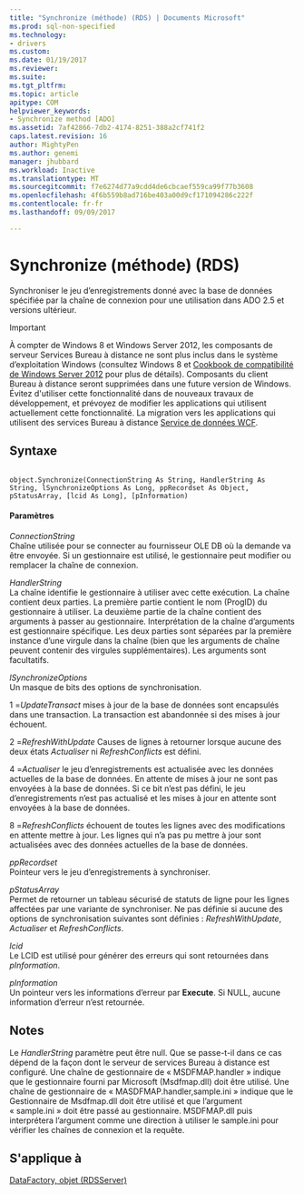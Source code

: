 ```yaml
---
title: "Synchronize (méthode) (RDS) | Documents Microsoft"
ms.prod: sql-non-specified
ms.technology:
- drivers
ms.custom: 
ms.date: 01/19/2017
ms.reviewer: 
ms.suite: 
ms.tgt_pltfrm: 
ms.topic: article
apitype: COM
helpviewer_keywords:
- Synchronize method [ADO]
ms.assetid: 7af42866-7db2-4174-8251-388a2cf741f2
caps.latest.revision: 16
author: MightyPen
ms.author: genemi
manager: jhubbard
ms.workload: Inactive
ms.translationtype: MT
ms.sourcegitcommit: f7e6274d77a9cdd4de6cbcaef559ca99f77b3608
ms.openlocfilehash: 4f6b559b8ad716be403a00d9cf171094286c222f
ms.contentlocale: fr-fr
ms.lasthandoff: 09/09/2017

---
```

# <a name="synchronize-method-rds"></a>Synchronize (méthode) (RDS)
Synchroniser le jeu d’enregistrements donné avec la base de données spécifiée par la chaîne de connexion pour une utilisation dans ADO 2.5 et versions ultérieur.  
  
> [!IMPORTANT]
>  À compter de Windows 8 et Windows Server 2012, les composants de serveur Services Bureau à distance ne sont plus inclus dans le système d’exploitation Windows (consultez Windows 8 et [Cookbook de compatibilité de Windows Server 2012](https://www.microsoft.com/en-us/download/details.aspx?id=27416) pour plus de détails). Composants du client Bureau à distance seront supprimées dans une future version de Windows. Évitez d'utiliser cette fonctionnalité dans de nouveaux travaux de développement, et prévoyez de modifier les applications qui utilisent actuellement cette fonctionnalité. La migration vers les applications qui utilisent des services Bureau à distance [Service de données WCF](http://go.microsoft.com/fwlink/?LinkId=199565).  
  
## <a name="syntax"></a>Syntaxe  
  
```  
  
object.Synchronize(ConnectionString As String, HandlerString As String, lSynchronizeOptions As Long, ppRecordset As Object, pStatusArray, [lcid As Long], [pInformation)  
```  
  
#### <a name="parameters"></a>Paramètres  
 *ConnectionString*  
 Chaîne utilisée pour se connecter au fournisseur OLE DB où la demande va être envoyée. Si un gestionnaire est utilisé, le gestionnaire peut modifier ou remplacer la chaîne de connexion.  
  
 *HandlerString*  
 La chaîne identifie le gestionnaire à utiliser avec cette exécution. La chaîne contient deux parties. La première partie contient le nom (ProgID) du gestionnaire à utiliser. La deuxième partie de la chaîne contient des arguments à passer au gestionnaire. Interprétation de la chaîne d’arguments est gestionnaire spécifique. Les deux parties sont séparées par la première instance d’une virgule dans la chaîne (bien que les arguments de chaîne peuvent contenir des virgules supplémentaires). Les arguments sont facultatifs.  
  
 *lSynchronizeOptions*  
 Un masque de bits des options de synchronisation.  
  
 1 =*UpdateTransact* mises à jour de la base de données sont encapsulés dans une transaction. La transaction est abandonnée si des mises à jour échouent.  
  
 2 =*RefreshWithUpdate* Causes de lignes à retourner lorsque aucune des deux états *Actualiser* ni *RefreshConflicts* est défini.  
  
 4 =*Actualiser* le jeu d’enregistrements est actualisée avec les données actuelles de la base de données. En attente de mises à jour ne sont pas envoyées à la base de données. Si ce bit n’est pas défini, le jeu d’enregistrements n’est pas actualisé et les mises à jour en attente sont envoyées à la base de données.  
  
 8 =*RefreshConflicts* échouent de toutes les lignes avec des modifications en attente mettre à jour. Les lignes qui n’a pas pu mettre à jour sont actualisées avec des données actuelles de la base de données.  
  
 *ppRecordset*  
 Pointeur vers le jeu d’enregistrements à synchroniser.  
  
 *pStatusArray*  
 Permet de retourner un tableau sécurisé de statuts de ligne pour les lignes affectées par une variante de synchroniser. Ne pas définie si aucune des options de synchronisation suivantes sont définies : *RefreshWithUpdate*, *Actualiser* et *RefreshConflicts*.  
  
 *lcid*  
 Le LCID est utilisé pour générer des erreurs qui sont retournées dans *pInformation*.  
  
 *pInformation*  
 Un pointeur vers les informations d’erreur par **Execute**. Si NULL, aucune information d’erreur n’est retournée.  
  
## <a name="remarks"></a>Notes  
 Le *HandlerString* paramètre peut être null. Que se passe-t-il dans ce cas dépend de la façon dont le serveur de services Bureau à distance est configuré. Une chaîne de gestionnaire de « MSDFMAP.handler » indique que le gestionnaire fourni par Microsoft (Msdfmap.dll) doit être utilisé. Une chaîne de gestionnaire de « MASDFMAP.handler,sample.ini » indique que le Gestionnaire de Msdfmap.dll doit être utilisé et que l’argument « sample.ini » doit être passé au gestionnaire. MSDFMAP.dll puis interprétera l’argument comme une direction à utiliser le sample.ini pour vérifier les chaînes de connexion et la requête.  
  
## <a name="applies-to"></a>S'applique à  
 [DataFactory, objet (RDSServer)](../../../ado/reference/rds-api/datafactory-object-rdsserver.md)



